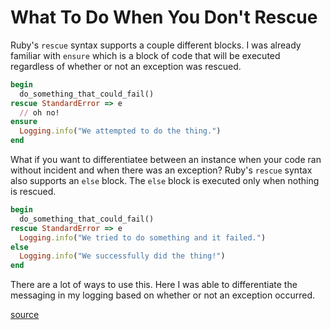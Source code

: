 # What To Do When You Don't Rescue

Ruby's `rescue` syntax supports a couple different blocks. I was already
familiar with `ensure` which is a block of code that will be executed
regardless of whether or not an exception was rescued.

```ruby
begin
  do_something_that_could_fail()
rescue StandardError => e
  // oh no!
ensure
  Logging.info("We attempted to do the thing.")
end
```

What if you want to differentiatee between an instance when your code ran
without incident and when there was an exception? Ruby's `rescue` syntax also
supports an `else` block. The `else` block is executed only when nothing is
rescued.

```ruby
begin
  do_something_that_could_fail()
rescue StandardError => e
  Logging.info("We tried to do something and it failed.")
else
  Logging.info("We successfully did the thing!")
end
```

There are a lot of ways to use this. Here I was able to differentiate the
messaging in my logging based on whether or not an exception occurred.

[source](https://blog.bigbinary.com/2017/10/24/ruby-2.5-allows-rescue-inside-do-end-blocks.html)
